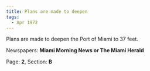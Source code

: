 ```yaml
---  
title: Plans are made to deepen  
tags:  
  - Apr 1972  
---  
```

  
Plans are made to deepen the Port of Miami to 37 feet.  
  
Newspapers: **Miami Morning News or The Miami Herald**  
  
Page: **2**, Section: **B** 
